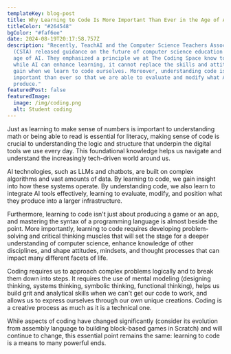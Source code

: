 ```yaml
---
templateKey: blog-post
title: Why Learning to Code Is More Important Than Ever in the Age of AI
titleColor: "#264548"
bgColor: "#faf6ee"
date: 2024-08-19T20:17:58.757Z
description: "Recently, TeachAI and the Computer Science Teachers Association
  (CSTA) released guidance on the future of computer science education in the
  age of AI. They emphasized a principle we at The Coding Space know to be true:
  while AI can enhance learning, it cannot replace the skills and attitudes we
  gain when we learn to code ourselves. Moreover, understanding code is more
  important than ever so that we are able to evaluate and modify what AI tools
  produce."
featuredPost: false
featuredImage:
  image: /img/coding.png
  alt: Student coding
---
```

J﻿ust as learning to make sense of numbers is important to understanding math or being able to read is essential  for literacy, making sense of code is crucial to understanding the logic and structure that underpin the digital tools we use every day. This foundational knowledge helps us navigate and understand the increasingly tech-driven world around us. 

AI technologies, such as LLMs and chatbots, are built on complex algorithms and vast amounts of data. By learning to code, we gain insight into how these systems operate. By understanding code, we also learn to integrate AI tools effectively, learning to evaluate, modify, and position what they produce into a larger infrastructure.

Furthermore, learning to code isn't just about producing a game or an app, and mastering the syntax of a programming language is almost beside the point. More importantly, learning to code requires developing problem-solving and critical thinking muscles that will set the stage for a deeper understanding of computer science, enhance knowledge of other disciplines, and shape attitudes, mindsets, and thought processes that can impact many different facets of life. 

Coding requires us to approach complex problems logically and to break them down into steps. It requires the use of mental modeling (designing thinking, systems thinking, symbolic thinking, functional thinking), helps us build grit and analytical skills when we can't get our code to work, and allows us to express ourselves through our own unique creations. Coding is a creative process as much as it is a technical one. 

While aspects of coding have changed significantly (consider its evolution from assembly language to building block-based games in Scratch) and will continue to change, this essential point remains the same: learning to code is a means to many powerful ends.